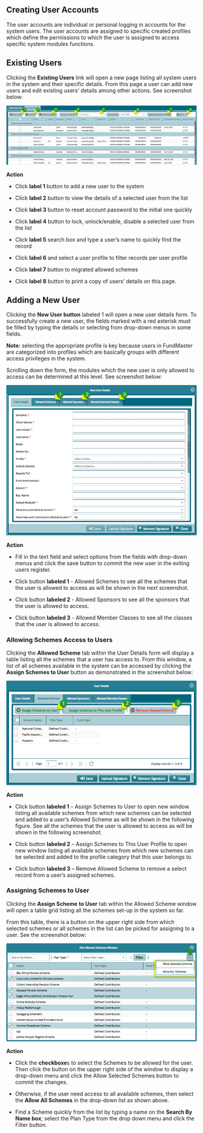 ## Creating User Accounts

The user accounts are individual or personal logging in accounts for the system
users. The user accounts are assigned to specific created profiles which define
the permissions to which the user is assigned to access specific system modules
functions.

## Existing Users

Clicking the **Existing Users** link will open a new page listing all system
users in the system and their specific details. From this page a user can add
new users and edit existing users’ details among other actions. See screenshot
below:

![](media/ff734b49fe6624257d887b2bf228766a.png)

**Action**

-   Click **label 1** button to add a new user to the system

-   Click **label 2** button to view the details of a selected user from the
    list

-   Click **label 3** button to reset account password to the initial one
    quickly

-   Click **label 4** button to lock, unlock/enable, disable a selected user
    from the list

-   Click **label 5** search box and type a user’s name to quickly find the
    record

-   Click **label 6** and select a user profile to filter records per user
    profile

-   Click **label 7** button to migrated allowed schemes

-   Click **label 8** button to print a copy of users’ details on this page.

## Adding a New User

Clicking the **New User button** labeled 1 will open a new user details form. To
successfully create a new user, the fields marked with a red asterisk must be
filled by typing the details or selecting from drop-down menus in some fields.

**Note:** selecting the appropriate profile is key because users in FundMaster
are categorized into profiles which are basically groups with different access
privileges in the system.

Scrolling down the form, the modules which the new user is only allowed to
access can be determined at this level. See screenshot below:

![](media/1aa252eaa603128e4b97026e06d6c83d.png)

**Action**

-   Fill in the text field and select options from the fields with drop-down
    menus and click the save button to commit the new user in the exiting users
    register.

-   Click button **labeled 1** - Allowed Schemes to see all the schemes that the
    user is allowed to access as will be shown in the next screenshot.

-   Click button **labeled 2** - Allowed Sponsors to see all the sponsors that
    the user is allowed to access.

-   Click button **labeled 3** - Allowed Member Classes to see all the classes
    that the user is allowed to access.

### Allowing Schemes Access to Users

Clicking the **Allowed Scheme** tab within the User Details form will display a
table listing all the schemes that a user has access to. From this window, a
list of all schemes available in the system can be accessed by clicking the
**Assign Schemes to User** button as demonstrated in the screenshot below:

![](media/66b41d77a45616d2f12d74f819362fa3.png)

**Action**

-   Click button **labeled 1** – Assign Schemes to User to open new window
    listing all available schemes from which new schemes can be selected and
    added to a user’s Allowed Scheme as will be shown in the following figure.
    See all the schemes that the user is allowed to access as will be shown in
    the following screenshot.

-   Click button **labeled 2** – Assign Schemes to This User Profile to open new
    window listing all available schemes from which new schemes can be selected
    and added to the profile category that this user belongs to.

-   Click button **labeled 3** – Remove Allowed Scheme to remove a select record
    from a user’s assigned schemes.

### Assigning Schemes to User

Clicking the **Assign Scheme** **to User** tab within the Allowed Scheme window
will open a table grid listing all the schemes set-up in the system so far.

From this table, there is a button on the upper right side from which selected
schemes or all schemes in the list can be picked for assigning to a user. See
the screenshot below:

![](media/546ab183293a15598f2c9e38fa378d7c.png)

**Action**

-   Click the **checkboxe**s to select the Schemes to be allowed for the user.
    Then click the button on the upper right side of the window to display a
    drop-down menu and click the Allow Selected Schemes button to commit the
    changes.

-   Otherwise, if the user need access to all available schemes, then select the
    **Allow All Schemes** in the drop-down list as shown above.

-   Find a Scheme quickly from the list by typing a name on the **Search By Name
    box**; select the Plan Type from the drop down menu and click the Filter
    button.
